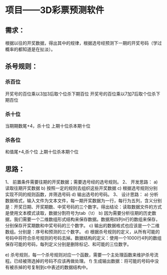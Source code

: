 ﻿# 项目——3D彩票预测软件

## 需求：
根据以往的开奖数据，得出其中的规律，根据选号经预测下一期的开奖号码（学过概率的都知道是在扯淡）。

## 杀号规则：

### 杀百位
开奖号的百位乘以3加3后取个位杀下期百位
开奖号的百位乘以7加7后取个位杀下期百位

### 杀十位
当期期数尾+4，杀十位
上期十位杀本期十位

### 杀各位
和值尾+4,杀个位
上期十位杀本期个位

## 思路：
1、 前置条件需要往期的开奖数据；需要选号经的选号规则。
2、 开发思路：
a) 读取往期开奖数据
b) 按照一定的规则去组织这些开奖数据
c) 根据选号规则分别实现不同的规则函数，并筛选号码
d) 输出选号的号码。
3、 设计思路：
a) 分析数据格式，输入文件为文本文件，每一期开奖数据为一行，每行为五列，含义分别是：开奖日期、开奖期数、中奖号码的三个数字。得出结论：读取数据文件的方式是使用文本模式读取，数据分割符号为tab（\t）
b) 因为需要分析往期的历史数据，我们需要一个二维数组形式结构来保存数据。数据用四列n行的数组来保存，分别保存开奖期数和中奖号码的三个数字。
c) 输出的数据格式也应该是一个二维数组。分别是：序号和预测的三个数字。
d) 根据杀号规则的定义，从所有可能的号码中将符合杀号规则的号码去掉。数据结构的定义：使用一个1000行4列的数组保存可能的号码，每列定义分别是删除标记、和可能的三位数字。

e) 杀号规则，每一个杀号规则对应一个函数，需要一个主处理函数来维护杀号流程。已经被筛选掉的号码不应该再做处理。
f) 生成输出数据：将可能的号码中没有被杀掉的号复制到c中表述的数据结构中。

